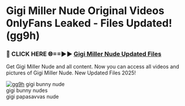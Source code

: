# Gigi Miller Nude Original Videos 0nlyFans Leaked - Files Updated! (gg9h)

<h3>🔴 CLICK HERE 🌐==►► <a href="https://tinyurl.com/yrmya6cz" rel="nofollow">Gigi Miller Nude Updated Files</a></h3>

Get Gigi Miller Nude and all content. Now you can access all videos and pictures of Gigi Miller Nude. New Updated Files 2025!

[![gg9h](https://i.imgur.com/FMdXYCs.gif)](https://tinyurl.com/yrmya6cz)
gigi bunny nude<br>
gigi bunny nudes<br>
gigi papasavvas nude